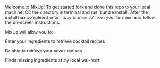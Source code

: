 Welcome to MixUp! To get started fork and clone this repo to your local machine. CD the directory in terminal and run 'bundle install'. After the install has completed enter 'ruby bin/run.rb' from your terminal and follow the on-screen instructions.

MixUp will allow you to:

Enter your ingredients to retrieve cocktail recipes

Be able to retrieve your saved recipes

Finds missing ingredients at my local wal-mart
